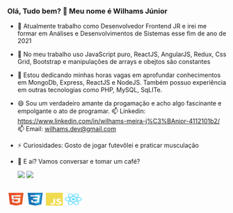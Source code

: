 ### Olá, Tudo bem? 👋 Meu nome é Wilhams Júnior 
- 🔭 Atualmente trabalho como Desenvolvedor Frontend JR e irei me formar em Análises e Desenvolvimentos de Sistemas esse fim de ano de 2021
- 🌱 No meu trabalho uso JavaScript puro, ReactJS, AngularJS, Redux, Css Grid, Bootstrap e manipulações de arrays e obejtos são constantes
- 👯  Estou dedicando minhas horas vagas em aprofundar conhecimentos em MongoDb, Express, ReactJS e NodeJS.
Também possuo experiência em outras tecnologias como PHP, MySQL, SqLITe.
- 😄 Sou um verdadeiro amante da progamação e acho algo fascinante e empolgante o ato de programar.
📫 Linkedin: https://www.linkedin.com/in/wilhams-meira-j%C3%BAnior-4112101b2/
📫 Email: wilhams.dev@gmail.com
- ⚡ Curiosidades: Gosto de jogar futevôlei e praticar musculação
- 🌱 E aí? Vamos conversar e tomar um café?

  <img height="180em" src="https://github-readme-stats.vercel.app/api?username=wilhamsJW&show_icons=true&theme=radical&include_all_commits=true&count_private=true"/>

  <img height="180em" src="https://github-readme-stats.vercel.app/api/top-langs/?username=wilhamsJW&layout=compact&langs_count=7&theme=radical"/>

<!-- Ícones de Html, Css, JS e react -->
<div style="display: inline_block"><br>
    <img align="center" alt="HTML" height="30" width="40" src="https://raw.githubusercontent.com/devicons/devicon/master/icons/html5/html5-original.svg">
    <img align="center" alt="CSS" height="30" width="40" src="https://raw.githubusercontent.com/devicons/devicon/master/icons/css3/css3-original.svg">
  <img align="center" alt="JavaScript" height="30" width="40" src="https://raw.githubusercontent.com/devicons/devicon/master/icons/javascript/javascript-plain.svg">
    <img align="center" alt="React" height="30" width="40" src="https://raw.githubusercontent.com/devicons/devicon/master/icons/react/react-original.svg">
  



<!--
**wilhamsJW/wilhamsJW** is a ✨ _special_ ✨ repository because its `README.md` (this file) appears on your GitHub profile.

Here are some ideas to get you started:

- 🔭 I’m currently working on ...
- 🌱 I’m currently learning ...
- 👯 I’m looking to collaborate on ...
- 🤔 I’m looking for help with ...
- 💬 Ask me about ...
- 📫 How to reach me: ...
- 😄 Pronouns: ...
- ⚡ Fun fact: ...
-->
